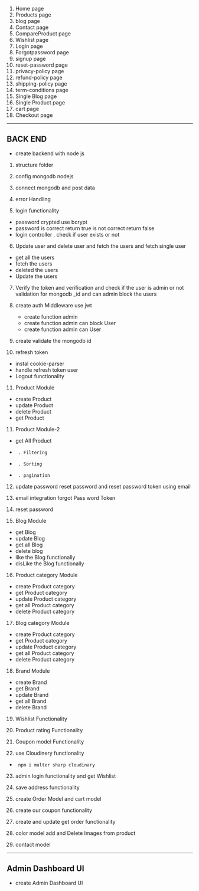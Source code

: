 1. Home page
2. Products page
3. blog page
4. Contact page
5. CompareProduct page
6. Wishlist page
7. Login page
8. Forgotpassword page
9. signup page
10. reset-password page
11. privacy-policy page
12. refund-policy page
13. shipping-policy page
14. term-conditions page
15. Single Blog page
16. Single Product page
17. cart page
18. Checkout page

---

## BACK END

- create backend with node js

1. structure folder

2. config mongodb nodejs

3. connect mongodb and post data

4. error Handling

5. login functionality

- password crypted use bcrypt
- password is correct return true is not correct return false
- login controller
  . check if user exists or not

6. Update user and delete user and fetch the users and fetch single user

- get all the users
- fetch the users
- deleted the users
- Update the users

7. Verify the token and verification and check if the user is admin or not validation for mongodb \_id and can admin block the users

8. create auth Middleware use jwt

   - create function admin
   - create function admin can block User
   - create function admin can User

9. create validate the mongodb id

10. refresh token

- instal cookie-parser
- handle refresh token user
- Logout functionality

11. Product Module

- create Product
- update Product
- delete Product
- get Product

11. Product Module-2

- get All Product
-      . Filtering
-      . Sorting
-      . pagination

12. update password reset password and reset password token using email

13. email integration forgot Pass word Token

14. reset password

15. Blog Module

- get Blog
- update Blog
- get all Blog
- delete blog
- like the Blog functionally
- disLike the Blog functionally

16. Product category Module

- create Product category
- get Product category
- update Product category
- get all Product category
- delete Product category

17. Blog category Module

- create Product category
- get Product category
- update Product category
- get all Product category
- delete Product category

18. Brand Module

- create Brand
- get Brand
- update Brand
- get all Brand
- delete Brand

19. Wishlist Functionality

20. Product rating Functionality

21. Coupon model Functionality

22. use Cloudinery functionality

-      npm i multer sharp cloudinary

23. admin login functionality and get Wishlist

24. save address functionality

25. create Order Model and cart model

26. create our coupon functionality

27. create and update get order functionality

28. color model add and Delete Images from product

29. contact model

---

## Admin Dashboard UI

- create Admin Dashboard UI

